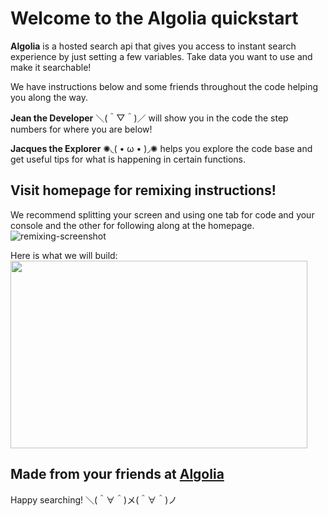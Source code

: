 Welcome to the Algolia quickstart
=========================

**Algolia** is a hosted search api that gives you access to instant search experience by just setting a few variables. Take data you want to use and make it searchable!

We have instructions below and some friends throughout the code helping you along the way.

**Jean the Developer** ＼(＾▽＾)／ will show you in the code the step numbers for where you are below!

**Jacques the Explorer** ✺◟( • ω • )◞✺ helps you explore the code base and get useful tips for what is happening in certain functions.


Visit homepage for remixing instructions!
------------
We recommend splitting your screen and using one tab for code and your console and the other for following along at the homepage.
![remixing-screenshot](https://cdn.glitch.com/45e6d35c-2e10-4020-8ad3-d5f1b9d3aae6%2FScreen%20Shot%202017-12-13%20at%209.49.53%20AM.png?1513187611035)

Here is what we will build:
<img src="https://cdn.glitch.com/45e6d35c-2e10-4020-8ad3-d5f1b9d3aae6%2Fezgif.com-gif-maker.gif?1514128983358" style="width: 475px; height:300px">


Made from your friends at [Algolia](https://algolia.com/)
------------
Happy searching!
＼(＾∀＾)メ(＾∀＾)ノ
